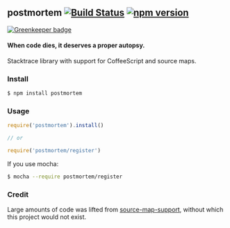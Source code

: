 ## postmortem [![Build Status](https://travis-ci.org/zeekay/postmortem.svg?branch=master)](https://travis-ci.org/zeekay/postmortem) [![npm version](https://badge.fury.io/js/postmortem.svg)](https://badge.fury.io/js/postmortem)

[![Greenkeeper badge](https://badges.greenkeeper.io/zeekay/postmortem.svg)](https://greenkeeper.io/)

#### When code dies, it deserves a proper autopsy.
Stacktrace library with support for CoffeeScript and source maps.

### Install
```bash
$ npm install postmortem
```

### Usage
```javascript
require('postmortem').install()

// or

require('postmortem/register')
```


If you use mocha:
```bash
$ mocha --require postmortem/register
```

### Credit
Large amounts of code was lifted from
[source-map-support](https://github.com/evanw/node-source-map-support), without
which this project would not exist.
